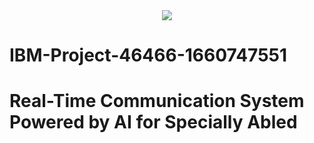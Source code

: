 <div align="center"><img src="https://user-images.githubusercontent.com/115576572/196229016-e13b9825-dc49-4dcc-b76f-ced72557d9f5.png">
</div>                              

# IBM-Project-46466-1660747551
# Real-Time Communication System Powered by AI for Specially Abled
